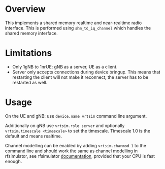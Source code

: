 # Overview

This implements a shared memory realtime and near-realtime radio interface.
This is performed using `shm_td_iq_channel` which handles the shared memory
interface.

# Limitations

 - Only 1gNB to 1nrUE: gNB as a server, UE as a client.
 - Server only accepts connections during device bringup. This means that
   restarting the client will not make it reconnect, the server has to be
   restarted as well.

# Usage

On the UE and gNB: use `device.name vrtsim` command line argument.

Additionally on gNB use `vrtsim.role server` and optionally
`vrtsim.timescale <timescale>` to set the timescale. Timescale 1.0
is the default and means realtime.

Channel modelling can be enabled by adding `vrtsim.chanmod 1` to the
command line and should work the same as channel modelling in rfsimulator,
see rfsimulator [documentation](../rfsimulator/README.md), provided that your
CPU is fast enough.
